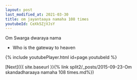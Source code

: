 ```yaml
---
layout: post
last_modified_at: 2021-03-30
title: om jayantaaya namaha 108 times
youtubeId: CeXk5ZjVJsY
---
```

 
 
Om Swarga dwaraya nama 
 
 -  Who is the gateway to heaven 
 
  
 
  
 
 
 
 
 
 


{% include youtubePlayer.html id=page.youtubeId %}
 
[Next]({{ site.baseurl }}{% link  split2/_posts/2015-09-23-Om skandadharaaya namaha 108 times.md%})
 
